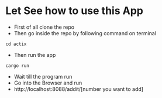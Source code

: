 # Let See how to use this App
- First of all clone the repo
- Then go inside the repo by following command on terminal
``` 
cd actix
```
- Then run the app
``` 
cargo run
```
- Wait till the program run 
- Go into the Browser and run 
- http://localhost:8088/addit/[number you want to add]

